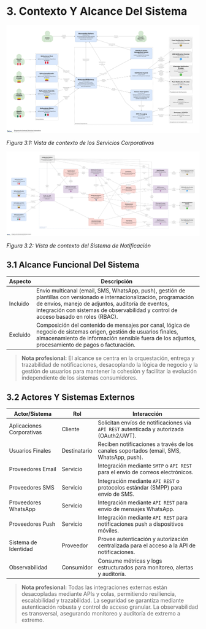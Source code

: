 # 3. Contexto Y Alcance Del Sistema

![Servicios Corporativos - Vista de Contexto](/diagrams/servicios-corporativos/corporate_services.png)

*Figura 3.1: Vista de contexto de los Servicios Corporativos*

![Sistema de Notificación - Vista de Contexto](/diagrams/servicios-corporativos/notification_system.png)

*Figura 3.2: Vista de contexto del Sistema de Notificación*

## 3.1 Alcance Funcional Del Sistema

| Aspecto   | Descripción                                                                                                                         |
|-----------|-------------------------------------------------------------------------------------------------------------------------------------|
| Incluido  | Envío multicanal (email, SMS, WhatsApp, push), gestión de plantillas con versionado e internacionalización, programación de envíos, manejo de adjuntos, auditoría de eventos, integración con sistemas de observabilidad y control de acceso basado en roles (RBAC). |
| Excluido  | Composición del contenido de mensajes por canal, lógica de negocio de sistemas origen, gestión de usuarios finales, almacenamiento de información sensible fuera de los adjuntos, procesamiento de pagos o facturación. |

> **Nota profesional:** El alcance se centra en la orquestación, entrega y trazabilidad de notificaciones, desacoplando la lógica de negocio y la gestión de usuarios para mantener la cohesión y facilitar la evolución independiente de los sistemas consumidores.

## 3.2 Actores Y Sistemas Externos

| Actor/Sistema              | Rol         | Interacción                                                                                 |
|---------------------------|-------------|---------------------------------------------------------------------------------------------|
| Aplicaciones Corporativas  | Cliente     | Solicitan envíos de notificaciones vía `API REST` autenticada y autorizada (OAuth2/JWT).    |
| Usuarios Finales           | Destinatario| Reciben notificaciones a través de los canales soportados (email, SMS, WhatsApp, push).     |
| Proveedores Email          | Servicio    | Integración mediante `SMTP` o `API REST` para el envío de correos electrónicos.              |
| Proveedores SMS            | Servicio    | Integración mediante `API REST` o protocolos estándar (SMPP) para envío de SMS.              |
| Proveedores WhatsApp       | Servicio    | Integración mediante `API REST` para envío de mensajes WhatsApp.                             |
| Proveedores Push           | Servicio    | Integración mediante `API REST` para notificaciones push a dispositivos móviles.             |
| Sistema de Identidad       | Proveedor   | Provee autenticación y autorización centralizada para el acceso a la API de notificaciones.  |
| Observabilidad             | Consumidor  | Consume métricas y logs estructurados para monitoreo, alertas y auditoría.                   |

> **Nota profesional:** Todas las integraciones externas están desacopladas mediante APIs y colas, permitiendo resiliencia, escalabilidad y trazabilidad. La seguridad se garantiza mediante autenticación robusta y control de acceso granular. La observabilidad es transversal, asegurando monitoreo y auditoría de extremo a extremo.
